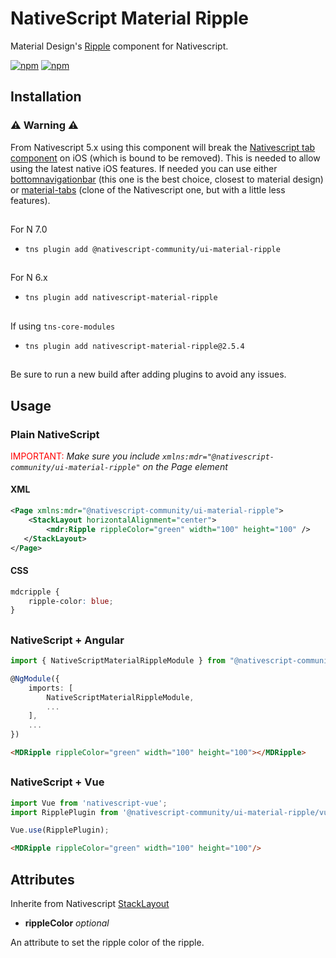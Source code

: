# NativeScript Material Ripple

Material Design's [Ripple](https://material.io/design/interaction/states.html#pressed) component for Nativescript.

[![npm](https://img.shields.io/npm/v/@nativescript-community/ui-material-ripple.svg)](https://www.npmjs.com/package/@nativescript-community/ui-material-ripple)
[![npm](https://img.shields.io/npm/dt/@nativescript-community/ui-material-ripple.svg?label=npm%20downloads)](https://www.npmjs.com/package/@nativescript-community/ui-material-ripple)

## Installation

### :warning: Warning :warning:
From Nativescript 5.x using this component will break the [Nativescript tab component](https://docs.nativescript.org/ui/components/tabs) on iOS (which is bound to be removed). This is needed to allow using the latest native iOS features. If needed you can use either [bottomnavigationbar](https://www.npmjs.com/package/@nativescript-community/ui-material-bottomnavigationbar) (this one is the best choice, closest to material design) or [material-tabs](https://www.npmjs.com/package/@nativescript-community/ui-material-tabs) (clone of the Nativescript one, but with a little less features).

##

For N 7.0
* `tns plugin add @nativescript-community/ui-material-ripple`

##

For N 6.x
* `tns plugin add nativescript-material-ripple`

##

If using ```tns-core-modules```
* `tns plugin add nativescript-material-ripple@2.5.4`

##

Be sure to run a new build after adding plugins to avoid any issues.

## Usage

### Plain NativeScript

<span style="color:red">IMPORTANT: </span>_Make sure you include `xmlns:mdr="@nativescript-community/ui-material-ripple"` on the Page element_

#### XML

```XML
<Page xmlns:mdr="@nativescript-community/ui-material-ripple">
    <StackLayout horizontalAlignment="center">
        <mdr:Ripple rippleColor="green" width="100" height="100" />
   </StackLayout>
</Page>
```

#### CSS

```CSS
mdcripple {
    ripple-color: blue;
}
```

##

### NativeScript + Angular

```typescript
import { NativeScriptMaterialRippleModule } from "@nativescript-community/ui-material-ripple/angular";

@NgModule({
    imports: [
        NativeScriptMaterialRippleModule,
        ...
    ],
    ...
})
```

```html
<MDRipple rippleColor="green" width="100" height="100"></MDRipple>
```

##

### NativeScript + Vue

```javascript
import Vue from 'nativescript-vue';
import RipplePlugin from '@nativescript-community/ui-material-ripple/vue';

Vue.use(RipplePlugin);
```

```html
<MDRipple rippleColor="green" width="100" height="100"/>
```

## Attributes

Inherite from Nativescript [StackLayout](https://docs.nativescript.org/ui/layouts/layout-containers#stacklayout-properties)

* **rippleColor** _optional_

An attribute to set the ripple color of the ripple.
